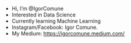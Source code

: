 - Hi, I’m @IgorComune
- Interested in Data Science
- Currently learning Machine Learning
- Instagram/Facebook: Igor Comune.
- My Medium: https://igorcomune.medium.com/

<!---
IgorComune/IgorComune is a ✨ special ✨ repository because its `README.md` (this file) appears on your GitHub profile.
You can click the Preview link to take a look at your changes.
--->
